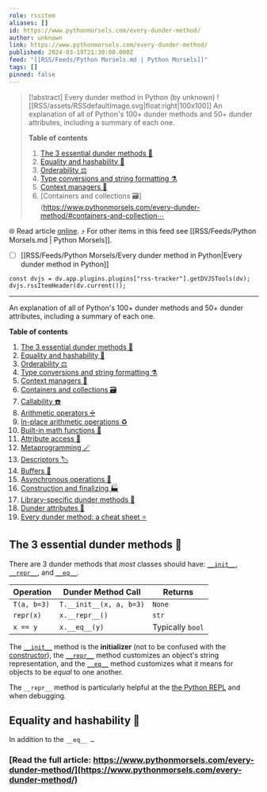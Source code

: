 ```yaml
---
role: rssitem
aliases: []
id: https://www.pythonmorsels.com/every-dunder-method/
author: unknown
link: https://www.pythonmorsels.com/every-dunder-method/
published: 2024-03-19T21:30:00.000Z
feed: "[[RSS/Feeds/Python Morsels.md | Python Morsels]]"
tags: []
pinned: false
---
```


> [!abstract] Every dunder method in Python (by unknown)
> ![[RSS/assets/RSSdefaultImage.svg|float:right|100x100]] An explanation of all of Python's 100+ dunder methods and 50+ dunder attributes, including a summary of each one.
> 
> **Table of contents**
> 
> 1. [The 3 essential dunder methods 🔑](https://www.pythonmorsels.com/every-dunder-method/#the-3-essential-dunder-methods)
> 2. [Equality and hashability 🟰](https://www.pythonmorsels.com/every-dunder-method/#equality-and-hashability)
> 3. [Orderability ⚖️](https://www.pythonmorsels.com/every-dunder-method/#orderability)
> 4. [Type conversions and string formatting ⚗️](https://www.pythonmorsels.com/every-dunder-method/#type-conversions-and-string-formatting)
> 5. [Context managers 🚪](https://www.pythonmorsels.com/every-dunder-method/#context-managers)
> 6. [Containers and collections 🗃️](https://www.pythonmorsels.com/every-dunder-method/#containers-and-collection⋯

🌐 Read article [online](https://www.pythonmorsels.com/every-dunder-method/). ⤴ For other items in this feed see [[RSS/Feeds/Python Morsels.md | Python Morsels]].

- [ ] [[RSS/Feeds/Python Morsels/Every dunder method in Python|Every dunder method in Python]]

~~~dataviewjs
const dvjs = dv.app.plugins.plugins["rss-tracker"].getDVJSTools(dv);
dvjs.rssItemHeader(dv.current());
~~~

- - -

An explanation of all of Python's 100+ dunder methods and 50+ dunder attributes, including a summary of each one.

**Table of contents**

1. [The 3 essential dunder methods 🔑](https://www.pythonmorsels.com/every-dunder-method/#the-3-essential-dunder-methods)
2. [Equality and hashability 🟰](https://www.pythonmorsels.com/every-dunder-method/#equality-and-hashability)
3. [Orderability ⚖️](https://www.pythonmorsels.com/every-dunder-method/#orderability)
4. [Type conversions and string formatting ⚗️](https://www.pythonmorsels.com/every-dunder-method/#type-conversions-and-string-formatting)
5. [Context managers 🚪](https://www.pythonmorsels.com/every-dunder-method/#context-managers)
6. [Containers and collections 🗃️](https://www.pythonmorsels.com/every-dunder-method/#containers-and-collections)
7. [Callability ☎️](https://www.pythonmorsels.com/every-dunder-method/#callability)
8. [Arithmetic operators ➗](https://www.pythonmorsels.com/every-dunder-method/#arithmetic-operators)
9. [In-place arithmetic operations ♻️](https://www.pythonmorsels.com/every-dunder-method/#in-place-arithmetic-operations)
10. [Built-in math functions 🧮](https://www.pythonmorsels.com/every-dunder-method/#built-in-math-functions)
11. [Attribute access 📜](https://www.pythonmorsels.com/every-dunder-method/#attribute-access)
12. [Metaprogramming 🪄](https://www.pythonmorsels.com/every-dunder-method/#metaprogramming)
13. [Descriptors 🏷️](https://www.pythonmorsels.com/every-dunder-method/#descriptors)
14. [Buffers 💾](https://www.pythonmorsels.com/every-dunder-method/#buffers)
15. [Asynchronous operations 🤹](https://www.pythonmorsels.com/every-dunder-method/#asynchronous-operations)
16. [Construction and finalizing 🏭](https://www.pythonmorsels.com/every-dunder-method/#construction-and-finalizing)
17. [Library-specific dunder methods 🧰](https://www.pythonmorsels.com/every-dunder-method/#library-specific-dunder-methods)
18. [Dunder attributes 📇](https://www.pythonmorsels.com/every-dunder-method/#dunder-attributes)
19. [Every dunder method: a cheat sheet ⭐](https://www.pythonmorsels.com/every-dunder-method/#cheat-sheet)

## The 3 essential dunder methods 🔑

There are 3 dunder methods that _most_ classes should have: [`__init__`](https://www.pythonmorsels.com/what-is-init/), [`__repr__`](https://www.pythonmorsels.com/customizing-string-representation-your-objects/), and [`__eq__`](https://www.pythonmorsels.com/overloading-equality-in-python/).

|Operation|Dunder Method Call|Returns|
|---|---|---|
|`T(a, b=3)`|`T.__init__(x, a, b=3)`|`None`|
|`repr(x)`|`x.__repr__()`|`str`|
|`x == y`|`x.__eq__(y)`|Typically `bool`|

The [`__init__`](https://www.pythonmorsels.com/what-is-init/) method is the **initializer** (not to be confused with the [constructor](#construction-and-finalizing)), the [`__repr__`](https://www.pythonmorsels.com/customizing-string-representation-your-objects/) method customizes an object's string representation, and the [`__eq__`](https://www.pythonmorsels.com/overloading-equality-in-python/) method customizes what it means for objects to be _equal_ to one another.

The `__repr__` method is particularly helpful at the [the Python REPL](https://www.pythonmorsels.com/using-the-python-repl/) and when debugging.

## Equality and hashability 🟰

In addition to the `__eq__ …`

### [Read the full article: https://www.pythonmorsels.com/every-dunder-method/](https://www.pythonmorsels.com/every-dunder-method/)